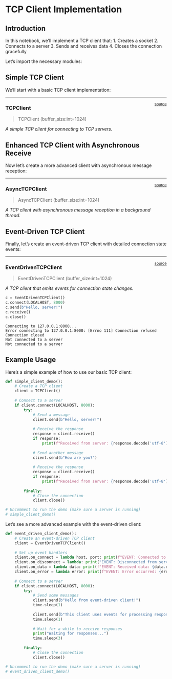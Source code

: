 # TCP Client Implementation


<!-- WARNING: THIS FILE WAS AUTOGENERATED! DO NOT EDIT! -->

## Introduction

In this notebook, we’ll implement a TCP client that: 1. Creates a socket
2. Connects to a server 3. Sends and receives data 4. Closes the
connection gracefully

Let’s import the necessary modules:

## Simple TCP Client

We’ll start with a basic TCP client implementation:

------------------------------------------------------------------------

<a
href="https://github.com/Matthew-Redrup/python-tcp/blob/main/python_tcp/client.py#L16"
target="_blank" style="float:right; font-size:smaller">source</a>

### TCPClient

>  TCPClient (buffer_size:int=1024)

*A simple TCP client for connecting to TCP servers.*

## Enhanced TCP Client with Asynchronous Receive

Now let’s create a more advanced client with asynchronous message
reception:

------------------------------------------------------------------------

<a
href="https://github.com/Matthew-Redrup/python-tcp/blob/main/python_tcp/client.py#L123"
target="_blank" style="float:right; font-size:smaller">source</a>

### AsyncTCPClient

>  AsyncTCPClient (buffer_size:int=1024)

*A TCP client with asynchronous message reception in a background
thread.*

## Event-Driven TCP Client

Finally, let’s create an event-driven TCP client with detailed
connection state events:

------------------------------------------------------------------------

<a
href="https://github.com/Matthew-Redrup/python-tcp/blob/main/python_tcp/client.py#L193"
target="_blank" style="float:right; font-size:smaller">source</a>

### EventDrivenTCPClient

>  EventDrivenTCPClient (buffer_size:int=1024)

*A TCP client that emits events for connection state changes.*

``` python
c = EventDrivenTCPClient()
c.connect(LOCALHOST, 8000)
c.send(b"Hello, server!")
c.receive()
c.close()
```

    Connecting to 127.0.0.1:8000...
    Error connecting to 127.0.0.1:8000: [Errno 111] Connection refused
    Connection closed
    Not connected to a server
    Not connected to a server

## Example Usage

Here’s a simple example of how to use our basic TCP client:

``` python
def simple_client_demo():
    # Create a TCP client
    client = TCPClient()
    
    # Connect to a server
    if client.connect(LOCALHOST, 8000):
        try:
            # Send a message
            client.send(b"Hello, server!")
            
            # Receive the response
            response = client.receive()
            if response:
                print(f"Received from server: {response.decode('utf-8')}")
            
            # Send another message
            client.send(b"How are you?")
            
            # Receive the response
            response = client.receive()
            if response:
                print(f"Received from server: {response.decode('utf-8')}")
                
        finally:
            # Close the connection
            client.close()

# Uncomment to run the demo (make sure a server is running)
# simple_client_demo()
```

Let’s see a more advanced example with the event-driven client:

``` python
def event_driven_client_demo():
    # Create an event-driven TCP client
    client = EventDrivenTCPClient()
    
    # Set up event handlers
    client.on_connect = lambda host, port: print(f"EVENT: Connected to {host}:{port}")
    client.on_disconnect = lambda: print("EVENT: Disconnected from server")
    client.on_data = lambda data: print(f"EVENT: Received data: {data.decode('utf-8')}")
    client.on_error = lambda error: print(f"EVENT: Error occurred: {error}")
    
    # Connect to a server
    if client.connect(LOCALHOST, 8000):
        try:
            # Send some messages
            client.send(b"Hello from event-driven client!")
            time.sleep(1)
            
            client.send(b"This client uses events for processing responses.")
            time.sleep(1)
            
            # Wait for a while to receive responses
            print("Waiting for responses...")
            time.sleep(3)
            
        finally:
            # Close the connection
            client.close()

# Uncomment to run the demo (make sure a server is running)
# event_driven_client_demo()
```
